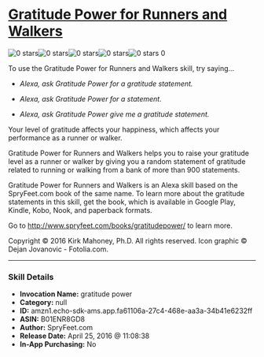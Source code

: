 # [Gratitude Power for Runners and Walkers](http://alexa.amazon.com/#skills/amzn1.echo-sdk-ams.app.fa61106a-27c4-468e-aa3a-34b41e6232ff)
![0 stars](../../images/ic_star_border_black_18dp_1x.png)![0 stars](../../images/ic_star_border_black_18dp_1x.png)![0 stars](../../images/ic_star_border_black_18dp_1x.png)![0 stars](../../images/ic_star_border_black_18dp_1x.png)![0 stars](../../images/ic_star_border_black_18dp_1x.png) 0

To use the Gratitude Power for Runners and Walkers skill, try saying...

* *Alexa, ask Gratitude Power for a gratitude statement.*

* *Alexa, ask Gratitude Power for a statement.*

* *Alexa, ask Gratitude Power give me a gratitude statement.*

Your level of gratitude affects your happiness, which affects your performance as a runner or walker.

Gratitude Power for Runners and Walkers helps you to raise your gratitude level as a runner or walker by giving you a random statement of gratitude related to running or walking from a bank of more than 900 statements.

Gratitude Power for Runners and Walkers is an Alexa skill based on the SpryFeet.com book of the same name. To learn more about the gratitude statements in this skill, get the book, which is available in Google Play, Kindle, Kobo, Nook, and paperback formats.

Go to http://www.spryfeet.com/books/gratitudepower/ to learn more.

Copyright © 2016 Kirk Mahoney, Ph.D. All rights reserved.
Icon graphic © Dejan Jovanovic - Fotolia.com.

***

### Skill Details

* **Invocation Name:** gratitude power
* **Category:** null
* **ID:** amzn1.echo-sdk-ams.app.fa61106a-27c4-468e-aa3a-34b41e6232ff
* **ASIN:** B01ENR8GD8
* **Author:** SpryFeet.com
* **Release Date:** April 25, 2016 @ 11:08:38
* **In-App Purchasing:** No
